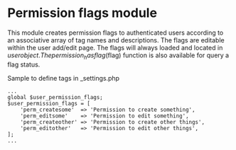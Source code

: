 # Permission flags module
This module creates permission flags to authenticated users according to an associative array of tag names and descriptions.
The flags are editable within the user add/edit page. The flags will always loaded and located in $user object.
The permission_hasflag($flag) function is also available for query a flag status.

Sample to define tags in _settings.php

	...
	global $user_permission_flags;
	$user_permission_flags = [
	    'perm_createsome'  => 'Permission to create something',
	    'perm_editsome'    => 'Permission to edit something',
	    'perm_createother' => 'Permission to create other things',
	    'perm_editother'   => 'Permission to edit other things',
	];
	...
